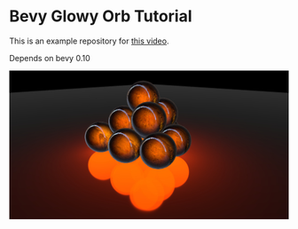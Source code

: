 # Bevy Glowy Orb Tutorial  

This is an example repository for [this video](https://www.youtube.com/watch?v=O6A_nVmpvhc).

Depends on bevy 0.10

![demo](demo.jpg)
